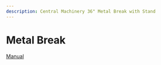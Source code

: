 ```yaml
---
description: Central Machinery 36" Metal Break with Stand
---
```


# Metal Break

[Manual](https://drive.google.com/open?id=1ztMbRb-sSKEWsFxbUMFFmCWS_lrItAFU)

